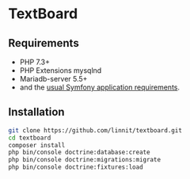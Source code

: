 TextBoard
=========

Requirements
------------
   * PHP 7.3+
   * PHP Extensions mysqlnd
   * Mariadb-server 5.5+
   * and the [usual Symfony application requirements][1].

Installation
------------

```bash
git clone https://github.com/linnit/textboard.git
cd textboard
composer install
php bin/console doctrine:database:create
php bin/console doctrine:migrations:migrate
php bin/console doctrine:fixtures:load
```

[1]: https://symfony.com/doc/4.4/setup.html
